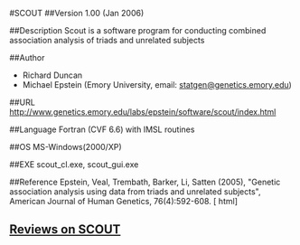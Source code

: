 #SCOUT
##Version
1.00 (Jan 2006)

##Description
Scout is a software program for conducting combined association analysis of triads and unrelated subjects

##Author
* Richard Duncan
* Michael Epstein (Emory University, email: statgen@genetics.emory.edu)

##URL
http://www.genetics.emory.edu/labs/epstein/software/scout/index.html

##Language
Fortran (CVF 6.6) with IMSL routines

##OS
MS-Windows(2000/XP)

##EXE
scout_cl.exe, scout_gui.exe

##Reference
Epstein, Veal, Trembath, Barker, Li, Satten (2005), "Genetic association analysis using data from triads and unrelated subjects", American Journal of Human Genetics, 76(4):592-608\. [ html]


## [Reviews on SCOUT](https://github.com/gaow/genetic-analysis-software/issues/498)